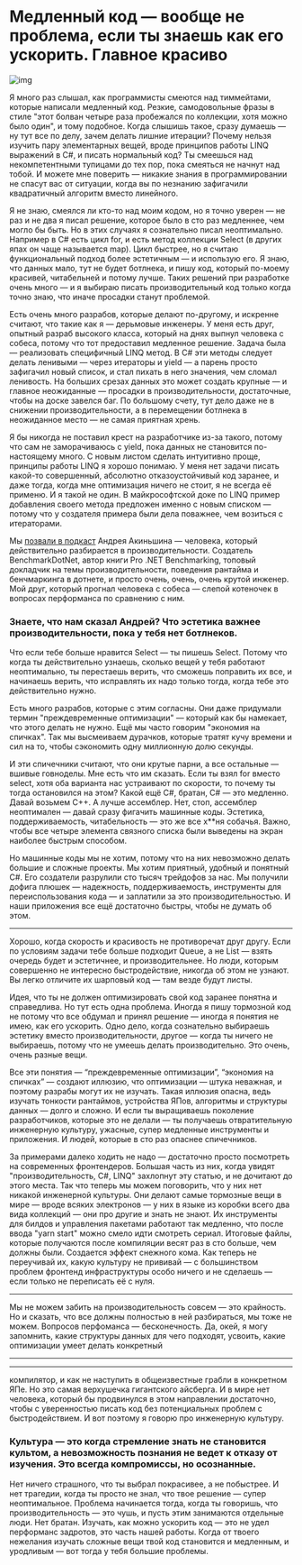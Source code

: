 # Медленный код — вообще не проблема, если ты знаешь как его ускорить. Главное красиво
![img](https://habrastorage.org/webt/ml/ol/tf/mloltfdej3smwbfwex0yenx5e9c.png)

Я много раз слышал, как программисты смеются над тиммейтами, которые написали медленный код. Резкие, самодовольные фразы в стиле "этот болван четыре раза пробежался по коллекции, хотя можно было один", и тому подобное. Когда слышишь такое, сразу думаешь — ну тут все по делу, зачем делать лишние итерации? Почему нельзя изучить пару элементарных вещей, вроде принципов работы LINQ выражений в C#, и писать нормальный код? Ты смеешься над некомпетентными тупицами до тех пор, пока смеяться не начнут над тобой. И можете мне поверить — никакие знания в программировании не спасут вас от ситуации, когда вы по незнанию зафигачили квадратичный алгоритм вместо линейного.


Я не знаю, смеялся ли кто-то над моим кодом, но я точно уверен — не раз и не два я писал решение, которое было в сто раз медленнее, чем могло бы быть. Но в этих случаях я сознательно писал неоптимально. Например в C# есть цикл for, и есть метод коллекции Select (в других япах он чаще называется map). Цикл быстрее, но я считаю функциональный подход более эстетичным — и использую его. Я знаю, что данных мало, тут не будет ботлнека, и пишу код, который по-моему красивей, читабельней и потому лучше. Таких решений при разработке очень много — и я выбираю писать производительный код только когда точно знаю, что иначе просадки станут проблемой.

Есть очень много разрабов, которые делают по-другому, и искренне считают, что такие как я — дерьмовые инженеры. У меня есть друг, опытный разраб высокого класса, который на днях выпнул человека с собеса, потому что тот предоставил медленное решение. Задача была — реализовать специфичный LINQ метод. В C# эти методы следует делать ленивыми — через итераторы и yield — а парень просто зафигачил новый список, и стал пихать в него значения, чем сломал ленивость. На больших срезах данных это может создать крупные — и главное неожиданные —  просадки в производительности, достаточные, чтобы на доске завелся баг. По большому счету, тут дело даже не в снижении производительности, а в перемещении ботлнека в неожиданное место — не самая приятная хрень. 

Я бы никогда не поставил крест на разработчике из-за такого, потому что сам не заморачиваюсь с yield, пока данных не становится по-настоящему много. С новым листом сделать интуитивно проще, принципы работы LINQ я хорошо понимаю. У меня нет задачи писать какой-то совершенный, абсолютно отказоустойчивый код заранее, и даже тогда, когда мне оптимизация ничего не стоит, я не всегда её применю. И я такой не один. В майкрософтской доке по LINQ пример добавления своего метода предложен именно с новым списком — потому что у создателя примера были дела поважнее, чем возиться с итераторами.

Мы [позвали в подкаст](https://youtu.be/NnXTljsClsg) Андрея Акиньшина — человека, который действительно разбирается в производительности. Создатель BenchmarkDotNet, автор книги Pro .NET Benchmarking, топовый докладчик на темы производительности, поведения рантайма и бенчмаркинга в дотнете, и просто очень, очень, очень крутой инженер. Мой друг, который прогнал человека с собеса — слепой котеночек в вопросах перформанса по сравнению с ним.

### Знаете, что нам сказал Андрей? Что эстетика важнее производительности, пока у тебя нет ботлнеков. 

Что если тебе больше нравится Select — ты пишешь Select. Потому что когда ты действительно узнаешь, сколько вещей у тебя работают неоптимально, ты перестаешь верить, что сможешь поправить их все, и начинаешь верить, что исправлять их надо только тогда, когда тебе это действительно нужно.

Есть много разрабов, которые с этим согласны. Они даже придумали термин "преждевременные оптимизации" — который как бы намекает, что этого делать не нужно. Ещё мы часто говорим "экономия на спичках". Так мы высмеиваем дурачков, которые тратят кучу времени и сил на то, чтобы сэкономить одну миллионную долю секунды. 

И эти спичечники считают, что они крутые парни, а все остальные — вшивые говноделы. Мне есть что им сказать. Если ты взял for вместо select, хотя оба варианта нас устраивают по скорости, то почему ты тогда остановился на этом? Какой ещё C#, братан, C# — это медленно. Давай возьмем C++. А лучше ассемблер. Нет, стоп, ассемблер неоптимален — давай сразу фигачить машинные коды. Эстетика, поддерживаемость, читабельность — это же все х**ня собачья. Важно, чтобы все четыре элемента связного списка были выведены на экран наиболее быстрым способом. 

Но машинные коды мы не хотим, потому что на них невозможно делать большие и сложные проекты. Мы хотим приятный, удобный и понятный C#. Его создатели разрулили сто тысяч трейдофов за нас. Мы получили дофига плюшек — надежность, поддерживаемость, инструменты для переиспользования кода — и заплатили за это производительностью. И наши приложения все ещё достаточно быстры, чтобы не думать об этом.

* * *

Хорошо, когда скорость и красивость не противоречат друг другу. Если по условиям задачи тебе больше подходит Queue, а не List — взять очередь будет и эстетичнее, и производительнее. Но люди, которым совершенно не интересно быстродействие, никогда об этом не узнают. Вы легко отличите их шарповый код — там везде будут листы. 

Идея, что ты не должен оптимизировать свой код заранее понятна и справедлива. Но тут есть одна проблема. Иногда я пишу тормозной код не потому что все обдумал и принял решение — иногда я понятия не имею, как его ускорить. Одно дело, когда сознательно выбираешь эстетику вместо производительности, другое — когда ты ничего не выбираешь, потому что не умеешь делать производительно. Это очень, очень разные вещи.

Все эти понятия — “преждевременные оптимизации”, “экономия на спичках” — создают иллюзию, что оптимизации — штука неважная, и поэтому разрабы могут их не изучать. Такая иллюзия опасна, ведь изучать тонкости рантаймов, устройства ЯПов, алгоритмы и структуры данных — долго и сложно. И если ты выращиваешь поколение разработчиков, которые это не делали — ты получаешь отвратительную инженерную культуру, ужасные, супер медленные инструменты и приложения. И людей, которые в сто раз опаснее спичечников. 
 
За примерами далеко ходить не надо — достаточно просто посмотреть на современных фронтендеров. Большая часть из них, когда увидят "производительность, C#, LINQ" захлопнут эту статью, и не дочитают до этого места. Так что теперь мы можем поговорить, что у них нет никакой инженерной культуры. Они делают самые тормозные вещи в мире — вроде всяких электронов — у них в языке из коробки всего два вида коллекций — они про другие и знать не знают. Их инструменты для билдов и управления пакетами работают так медленно, что после ввода "yarn start" можно смело идти смотреть сериал. Итоговые файлы, которые получаются после компиляции весят раз в сто больше, чем должны были. Создается эффект снежного кома. Как теперь не переучивай их, какую культуру не прививай — с большинством проблем фронтенд инфраструктуры особо ничего и не сделаешь — если только не переписать её с нуля. 

-------------------

Мы не можем забить на производительность совсем — это крайность. Но и сказать, что все должны полностью в ней разбираться, мы тоже не можем. Вопросов перфоманса — бесконечность. Да, окей, я могу запомнить, какие структуры данных для чего подходят, усвоить, какие оптимизации умеет делать конкретный 

____


----
компилятор, и как не наступить в общеизвестные грабли в конкретном ЯПе. Но это самая верхушечка гигантского айсберга. И в мире нет человека, который бы продвинулся в этом направлении достаточно, чтобы с уверенностью писать код без потенциальных проблем с быстродействием. И вот поэтому я говорю про инженерную культуру. 

### Культура — это когда стремление знать не становится культом, а невозможность познания не ведет к отказу от изучения. Это всегда компромиссы, но осознанные.

Нет ничего страшного, что ты выбрал покрасивее, а не побыстрее. И нет трагедии, когда ты просто не знал, что твое решение — супер неоптимальное. Проблема начинается тогда, когда ты говоришь, что производительность — это чушь, и пусть этим занимаются отдельные люди. Нет братан. Изучать, как можно ускорить код — это не удел перформанс задротов, это часть нашей работы. Когда от твоего нежелания изучать сложные вещи твой код становится и медленным, и уродливым — вот тогда у тебя большие проблемы.
